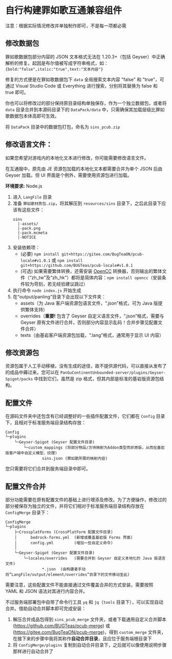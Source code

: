 # 自行构建罪如歌互通兼容组件

注意：根据实际情况修改并单独制作即可，不是每一项都必需

## 修改数据包

罪如歌数据包部分内容的 JSON 文本格式无法在 1.20.3+（包括 Geyser）中正确解析的修复。起因是布尔值被写成字符串格式，如：`{bold:"false",italic:"true",text:"文本内容"}`

修复的方式便是在罪如歌数据包下 `data` 全局搜索文本内容 "false" 和 "true"，可通过 Visual Studio Code 或 Everything 进行搜索，分别将其替换为 false 和 true 即可。

你也可以将修改过的部分保持原目录结构单独保存，作为一个独立数据包，或者将 `data` 目录合并到本源码目录下的 `DataPack/data` 中，只需确保其加载层级比罪如歌数据包本体高即可生效。

将 `DataPack` 目录中的数据包打包，命名为 `sins_pcub.zip`

## 修改语言文件：

如果您希望对游戏内的本地化文本进行修改，你可能需要修改语言文件。

在互通服中，原先由 JE 资源包加载的本地化文本都需要合并为单个 JSON 后由 Geyser 加载。但 UI 界面是个例外，需要使用资源包进行加载。

**环境要求:** Node.js

1. 进入 `LangFile` 目录
2. 准备 `罪如歌材质包.zip`，将其解压到 `resources/sins` 目录下，之后此目录下应该有这些文件：
   ```
   sins
     |-assets/
     |-pack.png
     |-pack.mcmeta
     |-NOTICE
   ```
3. 安装依赖项：
   - (必要) `npm install git+https://gitee.com/BugTeaON/pcub-locale#v1.0.1` 或 `npm install git+https://github.com/BUGTeas/pcub-locale#v1.0.1`
   - (可选) 如果需要繁体转换，还需安装 [OpenCC](https://github.com/BYVoid/OpenCC) 转换器，否则输出的繁体文件（“zh_tw”及“zh_hk”）都将是简体内容：`npm install opencc`（安装条件较为苛刻，若无经验建议跳过）
4. 执行命令 `node index.js` 开始生成
5. 在“output/panling”目录下会出现以下文件夹：
   - assets（为 Java 客户端资源包语言文件，“.json”格式，可为 Java 版提供繁体支持）
   - overrides（**重要!** 包含了 Geyser 自定义语言文件，“.json”格式，需要与 Geyser 原有文件进行合并，否则部分内容显示乱码！合并步骤见配置文件合并）
   - texts（由基岩客户端资源包加载，“.lang”格式，通常用于显示 UI 内容）

## 修改资源包

资源包属于人工手动移植，没有生成的途径，故不提供源代码，可以直接从发布了的成品中薅过来。您可以在 `PanGuContinentUnbounded-server/plugins/Geyser-Spigot/packs` 中找到它们，虽然是 zip 格式，但其内部是标准的基岩版资源包结构。

## 配置文件

在源码文件夹中还包含有已经调整好的一些插件配置文件，它们都在 `Config` 目录下，且相对于标准服务端目录结构存放：
```
Config
└─plugins
    └─Geyser-Spigot (Geyser 配置文件目录)
        └─custom_mappings (将部分物品/方块映射为Addon类型而非原版，从而在基岩版客户端中自定义模型、纹理)
                sins.json (罪如歌所需的映射内容)
```

您只需要将它们合并到服务端目录中即可。

## 配置文件合并

部分功能需要在原有配置文件的基础上进行增添及修改。为了方便操作，修改过的部分被保存为独立的文件，并将它们相对于标准服务端目录结构存放在 `ConfigMerge` 目录下：
```
ConfigMerge
└─plugins
    ├─CrossplatForms (CrossPlatForm 配置文件目录)
    │      bedrock-forms.yml  (新增或覆盖基岩版 Forms 界面)
    │      config.yml         (增加一些自定义命令)
    │
    └─Geyser-Spigot (Geyser 配置文件目录)
        └─locales/overrides   (需要合并到 Geyser 自定义本地化的 Java 版语言文件)
                *.json  (由构建者手动将“LangFile/output/element/overrides”目录下的文件移动至此)
```

需要注意，这些配置文件不能直接通过文件覆盖合并的方式安装，需要按照 YAML 和 JSON 语法对其进行内容合并。

不过服务端部署包中自带了命令行工具 `yq` 和 `jq`（`tools` 目录下），可以实现自动合并。借助自动合并脚本即可完成安装：
1. 解压合并成品包得到 `sins_pcub_merge` 文件夹，或者下载通用自定义合并脚本 (https://github.com/BUGTeas/pcub-merge) 或 (https://gitee.com/BugTeaON/pcub-merge)，得到 `custom_merge` 文件夹，在接下来的步骤中我将其称作**自动合并目录**，且应位于服务端根目录下
2. 将 `ConfigMerge/plugins` 复制到自动合并目录下，之后就可以像使用说明步骤那样进行自动合并了